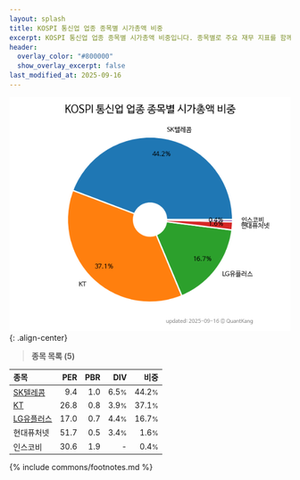 ```yaml
---
layout: splash
title: KOSPI 통신업 업종 종목별 시가총액 비중
excerpt: KOSPI 통신업 업종 종목별 시가총액 비중입니다. 종목별로 주요 재무 지표를 함께 표시합니다.
header:
  overlay_color: "#800000"
  show_overlay_excerpt: false
last_modified_at: 2025-09-16
---
```



![KOSPI 통신업 업종 종목별 시가총액 비중](/stats/sector/images/kospi_업종_통신업_종목.png){: .align-center}


> **종목 목록 (5)**<a id="list"></a>

| **종목** | **PER** | **PBR** | **DIV** | **비중** |
| :------- | ------: | ------: | ------: | -------: |
| [SK텔레콤](/017670/) | 9.4 | 1.0 | 6.5<small>%</small> | 44.2<small>%</small> |
| [KT](/030200/) | 26.8 | 0.8 | 3.9<small>%</small> | 37.1<small>%</small> |
| [LG유플러스](/032640/) | 17.0 | 0.7 | 4.4<small>%</small> | 16.7<small>%</small> |
| 현대퓨처넷 | 51.7 | 0.5 | 3.4<small>%</small> | 1.6<small>%</small> |
| 인스코비 | 30.6 | 1.9 | - | 0.4<small>%</small> |

{% include commons/footnotes.md %}